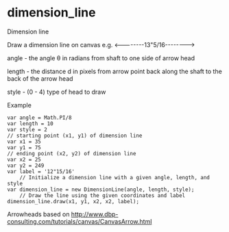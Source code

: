 # dimension_line

Dimension line

Draw a dimension line on canvas e.g. <--------13"5/16-------->

angle - the angle θ in radians from shaft to one side of arrow head

length - the distance d in pixels from arrow point back along the shaft to the back of the arrow head

style - (0 - 4) type of head to draw 

Example

	var angle = Math.PI/8
	var length = 10
	var style = 2
	// starting point (x1, y1) of dimension line
	var x1 = 35
	var y1 = 75
	// ending point (x2, y2) of dimension line
	var x2 = 25
	var y2 = 249
	var label = '12"15/16'
        // Initialize a dimension line with a given angle, length, and style
	var dimension_line = new DimensionLine(angle, length, style);
        // Draw the line using the given coordinates and label
	dimension_line.draw(x1, y1, x2, x2, label);

Arrowheads based on http://www.dbp-consulting.com/tutorials/canvas/CanvasArrow.html
